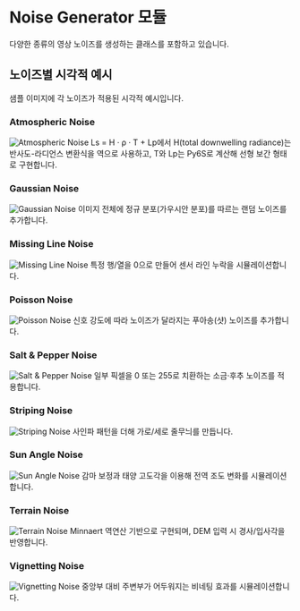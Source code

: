 # Noise Generator 모듈

다양한 종류의 영상 노이즈를 생성하는 클래스를 포함하고 있습니다.

## 노이즈별 시각적 예시

샘플 이미지에 각 노이즈가 적용된 시각적 예시입니다.

### Atmospheric Noise
![Atmospheric Noise](../../output/noisy/atmosphric_noised_image.png)
Ls = H · ρ · T + Lp에서 H(total downwelling radiance)는 반사도-라디언스 변환식을 역으로 사용하고, T와 Lp는 Py6S로 계산해 선형 보간 형태로 구현합니다.

### Gaussian Noise
![Gaussian Noise](../../output/noisy/gaussian_noised_image.png)
이미지 전체에 정규 분포(가우시안 분포)를 따르는 랜덤 노이즈를 추가합니다.

### Missing Line Noise
![Missing Line Noise](../../output/noisy/missing_line_noised_image.png)
특정 행/열을 0으로 만들어 센서 라인 누락을 시뮬레이션합니다.

### Poisson Noise
![Poisson Noise](../../output/noisy/poisson_noised_image.png)
신호 강도에 따라 노이즈가 달라지는 푸아송(샷) 노이즈를 추가합니다.

### Salt & Pepper Noise
![Salt & Pepper Noise](../../output/noisy/salt_pepper_noised_image.png)
일부 픽셀을 0 또는 255로 치환하는 소금·후추 노이즈를 적용합니다.

### Striping Noise
![Striping Noise](../../output/noisy/striping_noised_image.png)
사인파 패턴을 더해 가로/세로 줄무늬를 만듭니다.

### Sun Angle Noise
![Sun Angle Noise](../../output/noisy/sun_angle_noised_image.png)
감마 보정과 태양 고도각을 이용해 전역 조도 변화를 시뮬레이션합니다.

### Terrain Noise
![Terrain Noise](../../output/noisy/terrain_noised_image.png)
Minnaert 역연산 기반으로 구현되며, DEM 입력 시 경사/입사각을 반영합니다.

### Vignetting Noise
![Vignetting Noise](../../output/noisy/vignetting_noised_image.png)
중앙부 대비 주변부가 어두워지는 비네팅 효과를 시뮬레이션합니다.
